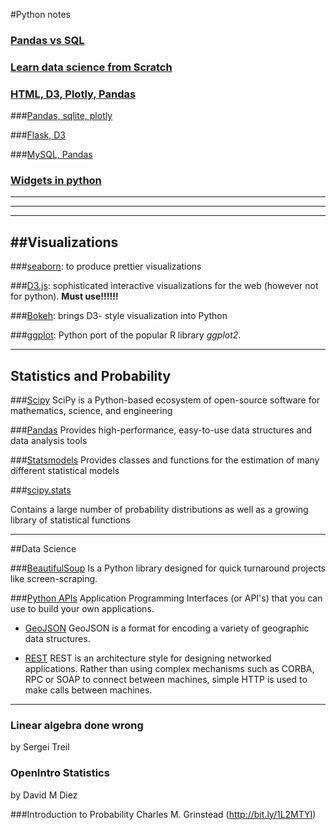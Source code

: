 #Python notes

### [Pandas vs SQL](http://pandas.pydata.org/pandas-docs/stable/comparison_with_sql.html)

### [Learn data science from Scratch](http://www.analyticsvidhya.com/blog/2016/01/complete-tutorial-learn-data-science-python-scratch-2/?utm_content=bufferd1373&utm_medium=social&utm_source=linkedin.com&utm_campaign=buffer)

### [HTML, D3, Plotly, Pandas](http://nbviewer.jupyter.org/gist/jackparmer/7d27637328a93e6d699b)

###[Pandas, sqlite, plotly](https://plot.ly/python/big-data-analytics-with-pandas-and-sqlite/)

###[Flask, D3](https://realpython.com/blog/python/web-development-with-flask-fetching-data-with-requests/)


###[MySQL, Pandas](http://moderndata.plot.ly/graph-data-from-mysql-database-in-python/)

### [Widgets in python](http://moderndata.plot.ly/widgets-in-ipython-notebook-and-plotly/)

----
----
-----



##Visualizations
-----

###[seaborn](http://stanford.edu/~mwaskom/software/seaborn/):
to produce prettier visualizations
 
###[D3.js](http://d3js.org/):
sophisticated interactive visualizations for the web (however not for python).
**Must use!!!!!!**

###[Bokeh](http://bokeh.pydata.org/en/latest/):
brings D3- style visualization into Python

###[ggplot](http://ggplot.yhathq.com/):
Python port of the popular R library *ggplot2*.

----
## Statistics and Probability

###[Scipy](http://www.scipy.org/)
SciPy is a Python-based ecosystem of open-source software for mathematics, science, and engineering

###[Pandas](http://pandas.pydata.org/)
Provides high-performance, easy-to-use data structures and data analysis tools

###[Statsmodels](http://statsmodels.sourceforge.net/devel/index.html)
Provides classes and functions for the estimation of many different statistical models

###[scipy.stats](http://docs.scipy.org/doc/scipy/reference/stats.html)

Contains a large number of probability distributions as well as a growing library of statistical functions

---

##Data Science

###[BeautifulSoup](http://www.crummy.com/software/BeautifulSoup/)
 Is a Python library designed for quick turnaround projects like screen-scraping.

###[Python APIs](http://www.pythonforbeginners.com/api/list-of-python-apis)
Application Programming Interfaces (or API's) that you can use to build your
own applications. 

* [GeoJSON](http://geojson.org/) 
GeoJSON is a format for encoding a variety of geographic data structures.

* [REST](http://rest.elkstein.org/2008/02/real-rest-examples.html)
REST is an architecture style for designing networked applications. Rather than using complex mechanisms such as CORBA, RPC or SOAP to connect between machines, simple HTTP is used to make calls between machines.


---

### Linear algebra done wrong
by Sergei Treil

### OpenIntro Statistics
by David M Diez

###Introduction to Probability
Charles M. Grinstead (http://bit.ly/1L2MTYI)